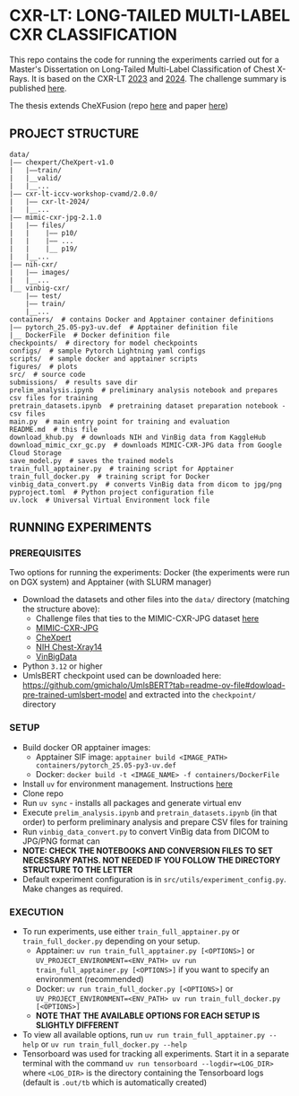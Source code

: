# CXR-LT: LONG-TAILED MULTI-LABEL CXR CLASSIFICATION
This repo contains the code for running the experiments carried out for a Master's Dissertation on Long-Tailed Multi-Label Classification of Chest X-Rays. It is based on the CXR-LT [2023](https://physionet.org/content/cxr-lt-iccv-workshop-cvamd/1.1.0/) and [2024](https://physionet.org/content/cxr-lt-iccv-workshop-cvamd/2.0.0/). The challenge summary is published [here](https://pmc.ncbi.nlm.nih.gov/articles/PMC12306832/).

The thesis extends CheXFusion (repo [here](https://github.com/dongkyunk/CheXFusion) and paper [here](https://ieeexplore.ieee.org/document/10350964))

## PROJECT STRUCTURE
```
data/  
|—— chexpert/CheXpert-v1.0  
|   |——train/  
|   |__valid/  
|   |__...  
|—— cxr-lt-iccv-workshop-cvamd/2.0.0/
|   |—— cxr-lt-2024/
|   |__...
|—— mimic-cxr-jpg-2.1.0
|   |—— files/
|   |    |—— p10/
|   |    |—— ...
|   |    |__ p19/
|   |__...
|—— nih-cxr/
|   |—— images/
|   |__...
|__ vinbig-cxr/
    |—— test/
    |—— train/
    |__...
containers/  # contains Docker and Apptainer container definitions
|—— pytorch_25.05-py3-uv.def  # Apptainer definition file
|__ DockerFile  # Docker definition file
checkpoints/  # directory for model checkpoints
configs/  # sample Pytorch Lightning yaml configs
scripts/  # sample docker and apptainer scripts
figures/  # plots
src/  # source code
submissions/  # results save dir
prelim_analysis.ipynb  # preliminary analysis notebook and prepares csv files for training
pretrain_datasets.ipynb  # pretraining dataset preparation notebook - csv files
main.py  # main entry point for training and evaluation
README.md  # this file
download_khub.py  # downloads NIH and VinBig data from KaggleHub
download_mimic_cxr_gc.py  # downloads MIMIC-CXR-JPG data from Google Cloud Storage
save_model.py  # saves the trained models
train_full_apptainer.py  # training script for Apptainer
train_full_docker.py  # training script for Docker
vinbig_data_convert.py  # converts VinBig data from dicom to jpg/png
pyproject.toml  # Python project configuration file
uv.lock  # Universal Virtual Environment lock file
```

## RUNNING EXPERIMENTS
### PREREQUISITES
Two options for running the experiments: Docker (the experiments were run on DGX system) and Apptainer (with SLURM manager)
- Download the datasets and other files into the `data/` directory (matching the structure above):
  - Challenge files that ties to the MIMIC-CXR-JPG dataset [here](https://physionet.org/content/cxr-lt-iccv-workshop-cvamd/2.0.0/)
  - [MIMIC-CXR-JPG](https://physionet.org/content/mimic-cxr/2.0.0/)
  - [CheXpert](https://stanfordmlgroup.github.io/competitions/chexpert/)
  - [NIH Chest-Xray14](https://www.kaggle.com/datasets/nih-chest-xrays/data)
  - [VinBigData](https://www.kaggle.com/competitions/vinbigdata-chest-xray-abnormalities-detection/data)
- Python `3.12` or higher
- UmlsBERT checkpoint used can be downloaded here: https://github.com/gmichalo/UmlsBERT?tab=readme-ov-file#dowload-pre-trained-umlsbert-model and extracted into the `checkpoint/` directory

### SETUP
- Build docker OR apptainer images:
  - Apptainer SIF image: `apptainer build <IMAGE_PATH> containers/pytorch_25.05-py3-uv.def`
  - Docker: `docker build -t <IMAGE_NAME> -f containers/DockerFile`
- Install `uv` for environment management. Instructions [here](https://docs.astral.sh/uv/getting-started/installation/)
- Clone repo
- Run `uv sync` - installs all packages and generate virtual env
- Execute `prelim_analysis.ipynb` and `pretrain_datasets.ipynb` (in that order) to perform preliminary analysis and prepare CSV files for training
- Run `vinbig_data_convert.py` to convert VinBig data from DICOM to JPG/PNG format can
- **NOTE: CHECK THE NOTEBOOKS AND CONVERSION FILES TO SET NECESSARY PATHS. NOT NEEDED IF YOU FOLLOW THE DIRECTORY STRUCTURE TO THE LETTER**
- Default experiment configuration is in `src/utils/experiment_config.py`. Make changes as required.

### EXECUTION
- To run experiments, use either `train_full_apptainer.py` or `train_full_docker.py` depending on your setup.
  - Apptainer: `uv run train_full_apptainer.py [<OPTIONS>]` or `UV_PROJECT_ENVIRONMENT=<ENV_PATH> uv run train_full_apptainer.py [<OPTIONS>]` if you want to specify an environment (recommended)
  - Docker: `uv run train_full_docker.py [<OPTIONS>]` or `UV_PROJECT_ENVIRONMENT=<ENV_PATH> uv run train_full_docker.py [<OPTIONS>]`
  - **NOTE THAT THE AVAILABLE OPTIONS FOR EACH SETUP IS SLIGHTLY DIFFERENT**
- To view all available options, run `uv run train_full_apptainer.py --help` or `uv run train_full_docker.py --help`
- Tensorboard was used for tracking all experiments. Start it in a separate terminal with the command `uv run tensorboard --logdir=<LOG_DIR>` where `<LOG_DIR>` is the directory containing the Tensorboard logs (default is `.out/tb` which is automatically created)
